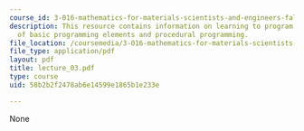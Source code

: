 ```yaml
---
course_id: 3-016-mathematics-for-materials-scientists-and-engineers-fall-2005
description: This resource contains information on learning to program in mathematica,  acquiring
  of basic programming elements and procedural programming.
file_location: /coursemedia/3-016-mathematics-for-materials-scientists-and-engineers-fall-2005/58b2b2f2478ab6e14599e1865b1e233e_lecture_03.pdf
file_type: application/pdf
layout: pdf
title: lecture_03.pdf
type: course
uid: 58b2b2f2478ab6e14599e1865b1e233e

---
```

None